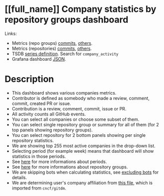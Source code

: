 <h1 id="kubernetes-dashboard">[[full_name]] Company statistics by repository groups dashboard</h1>
<p>Links:</p>
<ul>
<li>Metrics (repo groups) <a href="https://github.com/cncf/devstats/blob/master/metrics/kubernetes/company_activity_commits.sql" target="_blank">commits</a>, <a href="https://github.com/cncf/devstats/blob/master/metrics/kubernetes/company_activity.sql" target="_blank">others</a>.</li>
<li>Metrics (repositories) <a href="https://github.com/cncf/devstats/blob/master/metrics/kubernetes/company_activity_commits_repos.sql" target="_blank">commits</a>, <a href="https://github.com/cncf/devstats/blob/master/metrics/kubernetes/company_activity_repos.sql" target="_blank">others</a>.</li>
<li>TSDB <a href="https://github.com/cncf/devstats/blob/master/metrics/kubernetes/metrics.yaml" target="_blank">series definition</a>. Search for <code>company_activity</code></li>
<li>Grafana dashboard <a href="https://github.com/cncf/devstats/blob/master/grafana/dashboards/kubernetes/company-statistics-by-repository-group.json" target="_blank">JSON</a>.</li>
</ul>
<h1 id="description">Description</h1>
<ul>
<li>This dashboard shows various companies metrics.</li>
<li>Contributor is defined as somebody who made a review, comment, commit, created PR or issue.</li>
<li>Contribution is a review, comment, commit, issue or PR.</li>
<li>All activity counts all GitHub events.</li>
<li>You can select all companies or choose some subset of them.</li>
<li>You can select single repository group or summary for all of them (for 2 top panels showing repository groups).</li>
<li>You can select repository for 2 bottom panels showing per single repository statistics.</li>
<li>We are showing top 255 most active companies in the drop-down list.</li>
<li>Selecting period (for example week) means that dashboard will show statistics in those periods.</li>
<li>See <a href="https://github.com/cncf/devstats/blob/master/docs/periods.md" target="_blank">here</a> for more informations about periods.</li>
<li>See <a href="https://github.com/cncf/devstats/blob/master/docs/repository_groups.md" target="_blank">here</a> for more informations about repository groups.</li>
<li>We are skipping bots when calculating statistics, see <a href="https://github.com/cncf/devstats/blob/master/docs/excluding_bots.md" target="_blank">excluding bots</a> for details.</li>
<li>We are determining user's company affiliation from <a href="https://github.com/cncf/devstats/blob/master/github_users.json" target="_blank">this file</a>, which is imported from <code>cncf/gitdm</code>.</li>
</ul>
